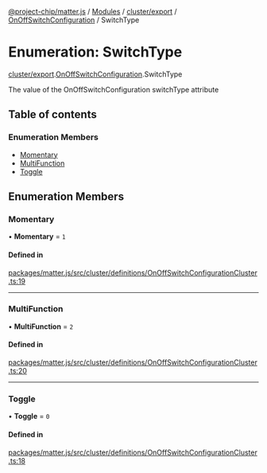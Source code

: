 [@project-chip/matter.js](../README.md) / [Modules](../modules.md) / [cluster/export](../modules/cluster_export.md) / [OnOffSwitchConfiguration](../modules/cluster_export.OnOffSwitchConfiguration.md) / SwitchType

# Enumeration: SwitchType

[cluster/export](../modules/cluster_export.md).[OnOffSwitchConfiguration](../modules/cluster_export.OnOffSwitchConfiguration.md).SwitchType

The value of the OnOffSwitchConfiguration switchType attribute

## Table of contents

### Enumeration Members

- [Momentary](cluster_export.OnOffSwitchConfiguration.SwitchType.md#momentary)
- [MultiFunction](cluster_export.OnOffSwitchConfiguration.SwitchType.md#multifunction)
- [Toggle](cluster_export.OnOffSwitchConfiguration.SwitchType.md#toggle)

## Enumeration Members

### Momentary

• **Momentary** = ``1``

#### Defined in

[packages/matter.js/src/cluster/definitions/OnOffSwitchConfigurationCluster.ts:19](https://github.com/project-chip/matter.js/blob/dfd1dc35/packages/matter.js/src/cluster/definitions/OnOffSwitchConfigurationCluster.ts#L19)

___

### MultiFunction

• **MultiFunction** = ``2``

#### Defined in

[packages/matter.js/src/cluster/definitions/OnOffSwitchConfigurationCluster.ts:20](https://github.com/project-chip/matter.js/blob/dfd1dc35/packages/matter.js/src/cluster/definitions/OnOffSwitchConfigurationCluster.ts#L20)

___

### Toggle

• **Toggle** = ``0``

#### Defined in

[packages/matter.js/src/cluster/definitions/OnOffSwitchConfigurationCluster.ts:18](https://github.com/project-chip/matter.js/blob/dfd1dc35/packages/matter.js/src/cluster/definitions/OnOffSwitchConfigurationCluster.ts#L18)
